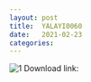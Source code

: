 ```yaml
---
layout: post
title:  YALAYI0060
date:   2021-02-23
categories:
---
```


![1](/images/MFYALYI0060/AAA.jpg)
Download link:    
